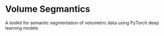 # Volume Segmantics

A toolkit for semantic segmentation of volumetric data using PyTorch deep learning models

